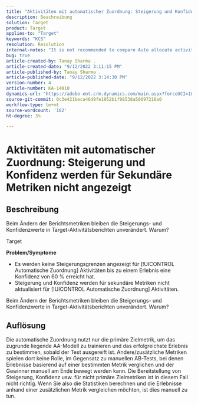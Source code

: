 ```yaml
---
title: "Aktivitäten mit automatischer Zuordnung: Steigerung und Konfidenz werden für Sekundäre Metriken nicht angezeigt"
description: Beschreibung
solution: Target
product: Target
applies-to: "Target"
keywords: "KCS"
resolution: Resolution
internal-notes: "It is not recommended to compare Auto allocate activity report from Target classic because the Target classic UI does not support auto allocate reporting."
bug: true
article-created-by: Tanay Sharma .
article-created-date: "9/12/2022 3:11:15 PM"
article-published-by: Tanay Sharma .
article-published-date: "9/12/2022 3:14:30 PM"
version-number: 4
article-number: KA-14010
dynamics-url: "https://adobe-ent.crm.dynamics.com/main.aspx?forceUCI=1&pagetype=entityrecord&etn=knowledgearticle&id=09ca1c1f-ad32-ed11-9db1-002248086735"
source-git-commit: 0c3e421beca46d9fe1952b1f98538a50697216a0
workflow-type: tm+mt
source-wordcount: '182'
ht-degree: 3%

---
```


# Aktivitäten mit automatischer Zuordnung: Steigerung und Konfidenz werden für Sekundäre Metriken nicht angezeigt

## Beschreibung


Beim Ändern der Berichtsmetriken bleiben die Steigerungs- und Konfidenzwerte in Target-Aktivitätsberichten unverändert. Warum?


Target



<b>Problem/Symptome</b>

- Es werden keine Steigerungsgrenzen angezeigt für [!UICONTROL Automatische Zuordnung] Aktivitäten bis zu einem Erlebnis eine Konfidenz von 60 % erreicht hat.
- Steigerung und Konfidenz werden für sekundäre Metriken nicht aktualisiert für [!UICONTROL Automatische Zuordnung] Aktivitäten.


Beim Ändern der Berichtsmetriken bleiben die Steigerungs- und Konfidenzwerte in Target-Aktivitätsberichten unverändert. Warum?


## Auflösung




Die automatische Zuordnung nutzt nur die primäre Zielmetrik, um das zugrunde liegende AA-Modell zu trainieren und das erfolgreichste Erlebnis zu bestimmen, sobald der Test ausgereift ist. Andere/zusätzliche Metriken spielen dort keine Rolle, im Gegensatz zu manuellen AB-Tests, bei denen Erlebnisse basierend auf einer bestimmten Metrik verglichen und der Gewinner manuell am Ende bewegt werden kann. Die Bereitstellung von Steigerung, Konfidenz usw. für nicht primäre Zielmetriken ist in diesem Fall nicht richtig. Wenn Sie also die Statistiken berechnen und die Erlebnisse anhand einer zusätzlichen Metrik vergleichen möchten, ist dies manuell zu tun.
